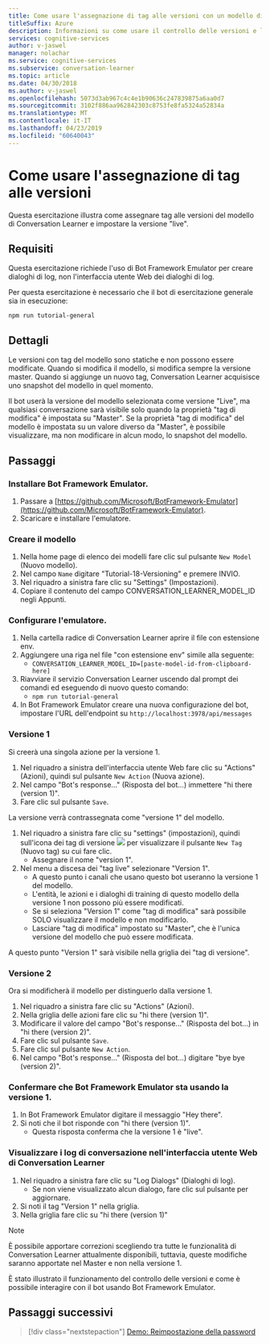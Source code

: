 ```yaml
---
title: Come usare l'assegnazione di tag alle versioni con un modello di Conversation Learner - Servizi cognitivi Microsoft| Microsoft Docs
titleSuffix: Azure
description: Informazioni su come usare il controllo delle versioni e l'assegnazione di tag con un modello di Conversation Learner.
services: cognitive-services
author: v-jaswel
manager: nolachar
ms.service: cognitive-services
ms.subservice: conversation-learner
ms.topic: article
ms.date: 04/30/2018
ms.author: v-jaswel
ms.openlocfilehash: 5073d3ab967c4c4e1b90636c247839875a6aa0d7
ms.sourcegitcommit: 3102f886aa962842303c8753fe8fa5324a52834a
ms.translationtype: MT
ms.contentlocale: it-IT
ms.lasthandoff: 04/23/2019
ms.locfileid: "60640043"
---
```

# <a name="how-to-use-version-tagging"></a>Come usare l'assegnazione di tag alle versioni

Questa esercitazione illustra come assegnare tag alle versioni del modello di Conversation Learner e impostare la versione "live".  

## <a name="requirements"></a>Requisiti
Questa esercitazione richiede l'uso di Bot Framework Emulator per creare dialoghi di log, non l'interfaccia utente Web dei dialoghi di log.  

Per questa esercitazione è necessario che il bot di esercitazione generale sia in esecuzione:

    npm run tutorial-general

## <a name="details"></a>Dettagli

Le versioni con tag del modello sono statiche e non possono essere modificate. Quando si modifica il modello, si modifica sempre la versione master. Quando si aggiunge un nuovo tag, Conversation Learner acquisisce uno snapshot del modello in quel momento. 

Il bot userà la versione del modello selezionata come versione "Live", ma qualsiasi conversazione sarà visibile solo quando la proprietà "tag di modifica" è impostata su "Master". Se la proprietà "tag di modifica" del modello è impostata su un valore diverso da "Master", è possibile visualizzare, ma non modificare in alcun modo, lo snapshot del modello.

## <a name="steps"></a>Passaggi

### <a name="install-the-bot-framework-emulator"></a>Installare Bot Framework Emulator.

1. Passare a [https://github.com/Microsoft/BotFramework-Emulator](https://github.com/Microsoft/BotFramework-Emulator).
2. Scaricare e installare l'emulatore.

### <a name="create-a-model"></a>Creare il modello

1. Nella home page di elenco dei modelli fare clic sul pulsante `New Model` (Nuovo modello).
2. Nel campo `Name` digitare "Tutorial-18-Versioning" e premere INVIO.
4. Nel riquadro a sinistra fare clic su "Settings" (Impostazioni).
5. Copiare il contenuto del campo CONVERSATION_LEARNER_MODEL_ID negli Appunti.

### <a name="configure-the-emulator"></a>Configurare l'emulatore.

1. Nella cartella radice di Conversation Learner aprire il file con estensione env.
2. Aggiungere una riga nel file "con estensione env" simile alla seguente:
    - `CONVERSATION_LEARNER_MODEL_ID=[paste-model-id-from-clipboard-here]`
3. Riavviare il servizio Conversation Learner uscendo dal prompt dei comandi ed eseguendo di nuovo questo comando:
    - `npm run tutorial-general`
4. In Bot Framework Emulator creare una nuova configurazione del bot, impostare l'URL dell'endpoint su `http://localhost:3978/api/messages`

### <a name="version-1"></a>Versione 1

Si creerà una singola azione per la versione 1.

1. Nel riquadro a sinistra dell'interfaccia utente Web fare clic su "Actions" (Azioni), quindi sul pulsante `New Action` (Nuova azione).
2. Nel campo "Bot's response..." (Risposta del bot...) immettere "hi there (version 1)".
3. Fare clic sul pulsante `Save`.

La versione verrà contrassegnata come "versione 1" del modello.

1. Nel riquadro a sinistra fare clic su "settings" (impostazioni), quindi sull'icona dei tag di versione ![](../media/tutorial18_version_tags.PNG) per visualizzare il pulsante `New Tag` (Nuovo tag) su cui fare clic.
    - Assegnare il nome "version 1".
1. Nel menu a discesa dei "tag live" selezionare "Version 1".  
    - A questo punto i canali che usano questo bot useranno la versione 1 del modello.
    - L'entità, le azioni e i dialoghi di training di questo modello della versione 1 non possono più essere modificati.
    - Se si seleziona "Version 1" come "tag di modifica" sarà possibile SOLO visualizzare il modello e non modificarlo.
    - Lasciare "tag di modifica" impostato su "Master", che è l'unica versione del modello che può essere modificata.

A questo punto "Version 1" sarà visibile nella griglia dei "tag di versione".

### <a name="version-2"></a>Versione 2

Ora si modificherà il modello per distinguerlo dalla versione 1.

1. Nel riquadro a sinistra fare clic su "Actions" (Azioni).
2. Nella griglia delle azioni fare clic su "hi there (version 1)".
3. Modificare il valore del campo "Bot's response..." (Risposta del bot...) in "hi there (version 2)".
4. Fare clic sul pulsante `Save`.
5. Fare clic sul pulsante `New Action`.
6. Nel campo "Bot's response..." (Risposta del bot...) digitare "bye bye (version 2)".

### <a name="confirm-bot-framework-emulator-is-using-version-1"></a>Confermare che Bot Framework Emulator sta usando la versione 1.

1. In Bot Framework Emulator digitare il messaggio "Hey there".
2. Si noti che il bot risponde con "hi there (version 1)".
    - Questa risposta conferma che la versione 1 è "live".

### <a name="view-the-conversation-logs-in-conversation-learner-web-ui"></a>Visualizzare i log di conversazione nell'interfaccia utente Web di Conversation Learner

1. Nel riquadro a sinistra fare clic su "Log Dialogs" (Dialoghi di log).
    - Se non viene visualizzato alcun dialogo, fare clic sul pulsante per aggiornare.
2. Si noti il tag "Version 1" nella griglia.
3. Nella griglia fare clic su "hi there (version 1)"

> [!NOTE]
> È possibile apportare correzioni scegliendo tra tutte le funzionalità di Conversation Learner attualmente disponibili, tuttavia, queste modifiche saranno apportate nel Master e non nella versione 1.

È stato illustrato il funzionamento del controllo delle versioni e come è possibile interagire con il bot usando Bot Framework Emulator.

## <a name="next-steps"></a>Passaggi successivi

> [!div class="nextstepaction"]
> [Demo: Reimpostazione della password](./demo-password-reset.md)
